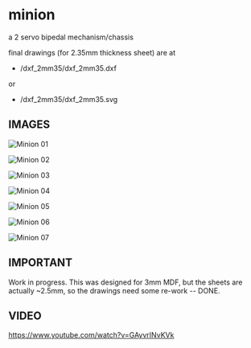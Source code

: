 # minion
a 2 servo bipedal mechanism/chassis

final drawings (for 2.35mm thickness sheet) are at 
- /dxf_2mm35/dxf_2mm35.dxf

or
- /dxf_2mm35/dxf_2mm35.svg

## IMAGES

![Minion 01](/images/minion_01.png)

![Minion 02](/images/minion_02.png)

![Minion 03](/images/minion_03.png)

![Minion 04](/images/minion_04.png)

![Minion 05](/images/minion_05.png)

![Minion 06](/images/minion_06.png)

![Minion 07](/images/minion_07.png)

## IMPORTANT
Work in progress. This was designed for 3mm MDF, but the sheets are actually ~2.5mm, so the drawings need some re-work -- DONE.

## VIDEO
https://www.youtube.com/watch?v=GAyvrINvKVk


